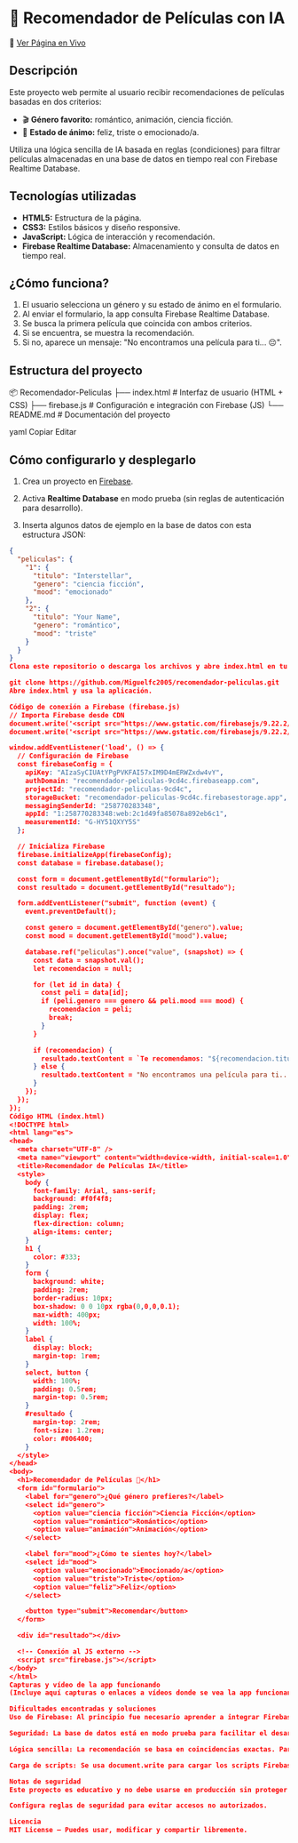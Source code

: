 # 🎥 Recomendador de Películas con IA

🔗 [Ver Página en Vivo]([#](https://miguelfc2005.github.io/Fandos_Miguel_Digitalizaci-n/)) 



## Descripción

Este proyecto web permite al usuario recibir recomendaciones de películas basadas en dos criterios:

- 🎬 **Género favorito:** romántico, animación, ciencia ficción.
- 🙂 **Estado de ánimo:** feliz, triste o emocionado/a.

Utiliza una lógica sencilla de IA basada en reglas (condiciones) para filtrar películas almacenadas en una base de datos en tiempo real con Firebase Realtime Database.


## Tecnologías utilizadas

- **HTML5:** Estructura de la página.
- **CSS3:** Estilos básicos y diseño responsive.
- **JavaScript:** Lógica de interacción y recomendación.
- **Firebase Realtime Database:** Almacenamiento y consulta de datos en tiempo real.



## ¿Cómo funciona?

1. El usuario selecciona un género y su estado de ánimo en el formulario.
2. Al enviar el formulario, la app consulta Firebase Realtime Database.
3. Se busca la primera película que coincida con ambos criterios.
4. Si se encuentra, se muestra la recomendación.
5. Si no, aparece un mensaje: "No encontramos una película para ti... 😔".



## Estructura del proyecto

📦 Recomendador-Peliculas
├── index.html # Interfaz de usuario (HTML + CSS)
├── firebase.js # Configuración e integración con Firebase (JS)
└── README.md # Documentación del proyecto

yaml
Copiar
Editar



## Cómo configurarlo y desplegarlo

1. Crea un proyecto en [Firebase](https://console.firebase.google.com/).

2. Activa **Realtime Database** en modo prueba (sin reglas de autenticación para desarrollo).

3. Inserta algunos datos de ejemplo en la base de datos con esta estructura JSON:

```json
{
  "peliculas": {
    "1": {
      "titulo": "Interstellar",
      "genero": "ciencia ficción",
      "mood": "emocionado"
    },
    "2": {
      "titulo": "Your Name",
      "genero": "romántico",
      "mood": "triste"
    }
  }
}
Clona este repositorio o descarga los archivos y abre index.html en tu navegador:

git clone https://github.com/Miguelfc2005/recomendador-peliculas.git
Abre index.html y usa la aplicación.

Código de conexión a Firebase (firebase.js)
// Importa Firebase desde CDN
document.write('<script src="https://www.gstatic.com/firebasejs/9.22.2/firebase-app-compat.js"><\/script>');
document.write('<script src="https://www.gstatic.com/firebasejs/9.22.2/firebase-database-compat.js"><\/script>');

window.addEventListener('load', () => {
  // Configuración de Firebase
  const firebaseConfig = {
    apiKey: "AIzaSyCIUAtYPgPVKFAI57xIM9D4mERWZxdw4vY",
    authDomain: "recomendador-peliculas-9cd4c.firebaseapp.com",
    projectId: "recomendador-peliculas-9cd4c",
    storageBucket: "recomendador-peliculas-9cd4c.firebasestorage.app",
    messagingSenderId: "258770283348",
    appId: "1:258770283348:web:2c1d49fa85078a892eb6c1",
    measurementId: "G-HY51QXYY5S"
  };

  // Inicializa Firebase
  firebase.initializeApp(firebaseConfig);
  const database = firebase.database();

  const form = document.getElementById("formulario");
  const resultado = document.getElementById("resultado");

  form.addEventListener("submit", function (event) {
    event.preventDefault();

    const genero = document.getElementById("genero").value;
    const mood = document.getElementById("mood").value;

    database.ref("peliculas").once("value", (snapshot) => {
      const data = snapshot.val();
      let recomendacion = null;

      for (let id in data) {
        const peli = data[id];
        if (peli.genero === genero && peli.mood === mood) {
          recomendacion = peli;
          break;
        }
      }

      if (recomendacion) {
        resultado.textContent = `Te recomendamos: "${recomendacion.titulo}"`;
      } else {
        resultado.textContent = "No encontramos una película para ti... 😔";
      }
    });
  });
});
Código HTML (index.html)
<!DOCTYPE html>
<html lang="es">
<head>
  <meta charset="UTF-8" />
  <meta name="viewport" content="width=device-width, initial-scale=1.0" />
  <title>Recomendador de Películas IA</title>
  <style>
    body {
      font-family: Arial, sans-serif;
      background: #f0f4f8;
      padding: 2rem;
      display: flex;
      flex-direction: column;
      align-items: center;
    }
    h1 {
      color: #333;
    }
    form {
      background: white;
      padding: 2rem;
      border-radius: 10px;
      box-shadow: 0 0 10px rgba(0,0,0,0.1);
      max-width: 400px;
      width: 100%;
    }
    label {
      display: block;
      margin-top: 1rem;
    }
    select, button {
      width: 100%;
      padding: 0.5rem;
      margin-top: 0.5rem;
    }
    #resultado {
      margin-top: 2rem;
      font-size: 1.2rem;
      color: #006400;
    }
  </style>
</head>
<body>
  <h1>Recomendador de Películas 🎥</h1>
  <form id="formulario">
    <label for="genero">¿Qué género prefieres?</label>
    <select id="genero">
      <option value="ciencia ficción">Ciencia Ficción</option>
      <option value="romántico">Romántico</option>
      <option value="animación">Animación</option>
    </select>

    <label for="mood">¿Cómo te sientes hoy?</label>
    <select id="mood">
      <option value="emocionado">Emocionado/a</option>
      <option value="triste">Triste</option>
      <option value="feliz">Feliz</option>
    </select>

    <button type="submit">Recomendar</button>
  </form>

  <div id="resultado"></div>

  <!-- Conexión al JS externo -->
  <script src="firebase.js"></script>
</body>
</html>
Capturas y vídeo de la app funcionando
(Incluye aquí capturas o enlaces a vídeos donde se vea la app funcionando con datos reales. Puedes usar grabaciones de pantalla mostrando selección de género, estado de ánimo y la recomendación obtenida.)

Dificultades encontradas y soluciones
Uso de Firebase: Al principio fue necesario aprender a integrar Firebase Realtime Database con una app web usando las versiones compatibles (compat.js).

Seguridad: La base de datos está en modo prueba para facilitar el desarrollo. En producción habría que configurar reglas y autenticación.

Lógica sencilla: La recomendación se basa en coincidencias exactas. Para mejorar, se podría usar aprendizaje automático o filtros más complejos.

Carga de scripts: Se usa document.write para cargar los scripts Firebase por simplicidad en este proyecto pequeño, pero en proyectos mayores se recomienda usar módulos o importación estándar.

Notas de seguridad
Este proyecto es educativo y no debe usarse en producción sin proteger las claves de Firebase.

Configura reglas de seguridad para evitar accesos no autorizados.

Licencia
MIT License — Puedes usar, modificar y compartir libremente.
